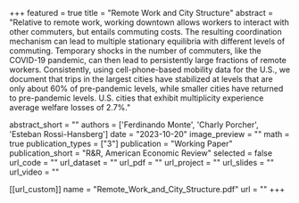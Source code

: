 
+++
featured = true
title = "Remote Work and City Structure"
abstract = "Relative to remote work, working downtown allows workers to interact with other commuters, but entails commuting costs. The resulting coordination mechanism can lead to multiple stationary equilibria with different levels of commuting. Temporary shocks in the number of commuters, like the COVID-19 pandemic, can then lead to persistently large fractions of remote workers. Consistently, using cell-phone-based mobility data for the U.S., we document that trips in the largest cities have stabilized at levels that are only about 60% of pre-pandemic levels, while smaller cities have returned to pre-pandemic levels. U.S. cities that exhibit multiplicity experience average welfare losses of 2.7%."

abstract_short = ""
authors = ['Ferdinando Monte', 'Charly Porcher', 'Esteban Rossi-Hansberg']
date = "2023-10-20"
image_preview = ""
math = true
publication_types = ["3"]
publication = "Working Paper"
publication_short = "R&R, American Economic Review"
selected = false
url_code = ""
url_dataset = ""
url_pdf = ""
url_project = ""
url_slides = ""
url_video = ""

[[url_custom]]
name = "Remote_Work_and_City_Structure.pdf"
url = ""
+++
